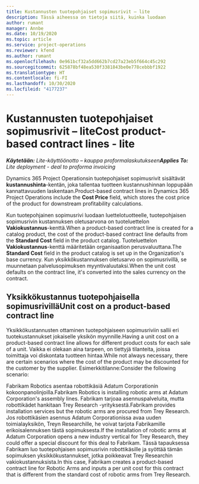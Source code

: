 ```yaml
---
title: Kustannusten tuotepohjaiset sopimusrivit – lite
description: Tässä aiheessa on tietoja siitä, kuinka luodaan
author: rumant
manager: Annbe
ms.date: 10/19/2020
ms.topic: article
ms.service: project-operations
ms.reviewer: kfend
ms.author: rumant
ms.openlocfilehash: 0e961bcf32a5dd662b7cd27a23eb5f664c45c292
ms.sourcegitcommit: 625878bf48ea530f3381843be0e778cebbbf1922
ms.translationtype: HT
ms.contentlocale: fi-FI
ms.lasthandoff: 10/30/2020
ms.locfileid: "4177237"
---
```

# <a name="cost-product-based-contract-lines---lite"></a><span data-ttu-id="f49c9-103">Kustannusten tuotepohjaiset sopimusrivit – lite</span><span class="sxs-lookup"><span data-stu-id="f49c9-103">Cost product-based contract lines - lite</span></span>

<span data-ttu-id="f49c9-104">_**Käytetään:** Lite-käyttöönotto – kauppa proformalaskutukseen_</span><span class="sxs-lookup"><span data-stu-id="f49c9-104">_**Applies To:** Lite deployment - deal to proforma invoicing_</span></span>


<span data-ttu-id="f49c9-105">Dynamics 365 Project Operationsin tuotepohjaiset sopimusrivit sisältävät **kustannushinta**-kentän, joka tallentaa tuotteen kustannushinnan loppupään kannattavuuden laskentaan.</span><span class="sxs-lookup"><span data-stu-id="f49c9-105">Product-based contract lines in Dynamics 365 Project Operations include the **Cost Price** field, which stores the cost price of the product for downstream profitability calculations.</span></span>

<span data-ttu-id="f49c9-106">Kun tuotepohjainen sopimusrivi luodaan luettelotuotteelle, tuotepohjaisen sopimusrivin kustannuksen oletusarvona on tuoteluettelon **Vakiokustannus**-kenttä.</span><span class="sxs-lookup"><span data-stu-id="f49c9-106">When a product-based contract line is created for a catalog product, the cost of the product-based contract line defaults from the **Standard Cost** field in the product catalog.</span></span> <span data-ttu-id="f49c9-107">Tuoteluettelon **Vakiokustannus**-kenttä määritetään organisaation perusvaluuttana.</span><span class="sxs-lookup"><span data-stu-id="f49c9-107">The **Standard Cost** field in the product catalog is set up in the Organization's base currency.</span></span> <span data-ttu-id="f49c9-108">Kun yksikkökustannuksen oletusarvo on sopimusrivillä, se muunnetaan palvelusopimuksen myyntivaluutaksi.</span><span class="sxs-lookup"><span data-stu-id="f49c9-108">When the unit cost defaults on the contract line, it's converted into the sales currency on the contract.</span></span>

## <a name="unit-cost-on-a-product-based-contract-line"></a><span data-ttu-id="f49c9-109">Yksikkökustannus tuotepohjaisella sopimusrivillä</span><span class="sxs-lookup"><span data-stu-id="f49c9-109">Unit cost on a product-based contract line</span></span>

<span data-ttu-id="f49c9-110">Yksikkökustannusten ottaminen tuotepohjaiseen sopimusriviin sallii eri tuotekustannukset jokaiselle yksikön myynnille.</span><span class="sxs-lookup"><span data-stu-id="f49c9-110">Having a unit cost on a product-based contract line allows for different product costs for each sale of a unit.</span></span> <span data-ttu-id="f49c9-111">Vaikka ei olekaan aina tarpeen, on tiettyjä tilanteita, joissa toimittaja voi diskontata tuotteen hintaa.</span><span class="sxs-lookup"><span data-stu-id="f49c9-111">While not always necessary, there are certain scenarios where the cost of the product may be discounted for the customer by the supplier.</span></span> <span data-ttu-id="f49c9-112">Esimerkkitilanne:</span><span class="sxs-lookup"><span data-stu-id="f49c9-112">Consider the following scenario:</span></span>

<span data-ttu-id="f49c9-113">Fabrikam Robotics asentaa robottikäsiä Adatum Corporationin kokoonpanolinjoilla.</span><span class="sxs-lookup"><span data-stu-id="f49c9-113">Fabrikam Robotics is installing robotic arms at Adatum Corporation's assembly lines.</span></span> <span data-ttu-id="f49c9-114">Fabrikam tarjoaa asennuspalveluita, mutta robottikädet hankitaan Trey Research -yrityksestä.</span><span class="sxs-lookup"><span data-stu-id="f49c9-114">Fabrikam provides installation services but the robotic arms are procured from Trey Research.</span></span> <span data-ttu-id="f49c9-115">Jos robottikäsien asennus Adatum Corporationissa avaa uuden toimialayksikön, Treyn Researchille, he voivat tarjota Fabrikamille erikoisalennuksen tästä sopimuksesta.</span><span class="sxs-lookup"><span data-stu-id="f49c9-115">If the installation of robotic arms at Adatum Corporation opens a new industry vertical for Trey Research, they could offer a special discount for this deal to Fabrikam.</span></span> <span data-ttu-id="f49c9-116">Tässä tapauksessa Fabrikam luo tuotepohjaisen sopimusrivin robottikäsille ja syöttää tämän sopimuksen yksikkökustannukset, jotka poikkeavat Trey Researchin vakiokustannuksista.</span><span class="sxs-lookup"><span data-stu-id="f49c9-116">In this case, Fabrikam creates a product-based contract line for Robotic Arms and inputs a per unit cost for this contract that is different from the standard cost of robotic arms from Trey Research.</span></span>
